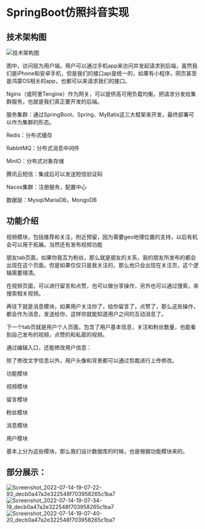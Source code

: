 # SpringBoot仿照抖音实现

## 技术架构图
![技术架构图](https://user-images.githubusercontent.com/77711857/184814374-061dd1c2-5610-4f4d-8fea-7ef066ede7fe.jpg)

图中，访问层为用户端，用户可以通过手机app来访问并发起请求到后端，虽然我们是iPhone和安卓手机，但是我们的接口api是统一的，如果有小程序，网页甚至是鸿蒙OS相关的app，也都可以来请求我们的接口。

Nginx（或阿里Tengine）作为网关，可以提供高可用负载均衡，把请求分发给集群服务，也就是我们真正要开发的后端。

服务集群：通过SpringBoot、Spring、MyBatis这三大框架来开发，最终部署可以作为集群的形态。

Redis：分布式缓存

RabbitMQ：分布式消息中间件

MinIO：分布式对象存储

腾讯云短信：集成后可以发送短信验证码

Nacos集群：注册服务，配置中心

数据层：Mysql/MariaDB，MongoDB

## 功能介绍

视频模块，包括推荐和关注，附近预留，因为需要geo地理位置的支持，以后有机会可以用于拓展。当然还有发布视频功能

朋友tab页面，如果你我互为粉丝，那么就是朋友的关系，我的朋友所发布的都会出现在这个页面。但是如果仅仅只是我关注的，那么他只会出现在关注页，这个逻辑需要理清。

在视频页面，可以进行留言和点赞，也可以做分享操作，另外也可以通过搜索，来搜索相关视频。

再往下就是消息模块，如果用户关注你了，给你留言了，点赞了，那么这些操作，都会作为消息，发送给你，这样你就能知道用户之间的互动消息了。

下一个tab页就是用户个人页面，包含了用户基本信息，关注和粉丝数量，也能看到自己发布的视频，点赞的和私密的视频。

通过编辑入口，还能修改用户信息：

除了修改文字信息以外，用户头像和背景都可以通过剪裁进行上传修改。

功能模块

视频模块

留言模块

粉丝模块

消息模块

用户模块

基本上分为这些模块，那么我们设计数据库的时候，也是根据功能模块来的。

## 部分展示：
![Screenshot_2022-07-14-19-07-22-93_decb0a47a2e322548f703958265c1ba7](https://user-images.githubusercontent.com/77711857/178972642-eda57617-902b-498d-8c94-80f51a48bbb0.jpg)
![Screenshot_2022-07-14-19-07-34-19_decb0a47a2e322548f703958265c1ba7](https://user-images.githubusercontent.com/77711857/178972694-b60a63e3-d2aa-4930-8f91-bae013b2fe71.jpg)
![Screenshot_2022-07-14-19-07-40-20_decb0a47a2e322548f703958265c1ba7](https://user-images.githubusercontent.com/77711857/178972704-11973f84-8b40-4817-a2e1-4a1ce363e57a.jpg)
